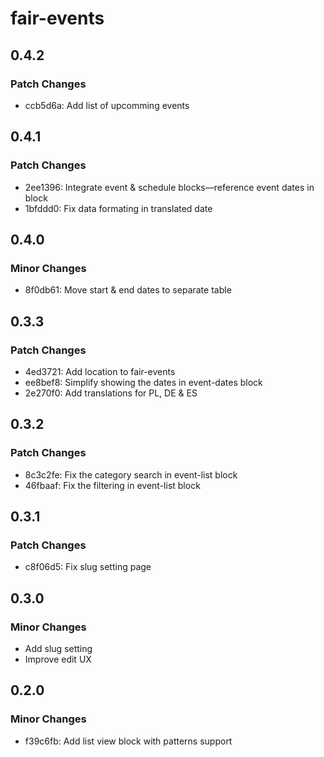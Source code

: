 # fair-events

## 0.4.2

### Patch Changes

- ccb5d6a: Add list of upcomming events

## 0.4.1

### Patch Changes

- 2ee1396: Integrate event & schedule blocks—reference event dates in block
- 1bfddd0: Fix data formating in translated date

## 0.4.0

### Minor Changes

- 8f0db61: Move start & end dates to separate table

## 0.3.3

### Patch Changes

- 4ed3721: Add location to fair-events
- ee8bef8: Simplify showing the dates in event-dates block
- 2e270f0: Add translations for PL, DE & ES

## 0.3.2

### Patch Changes

- 8c3c2fe: Fix the category search in event-list block
- 46fbaaf: Fix the filtering in event-list block

## 0.3.1

### Patch Changes

- c8f06d5: Fix slug setting page

## 0.3.0

### Minor Changes

- Add slug setting
- Improve edit UX

## 0.2.0

### Minor Changes

- f39c6fb: Add list view block with patterns support
